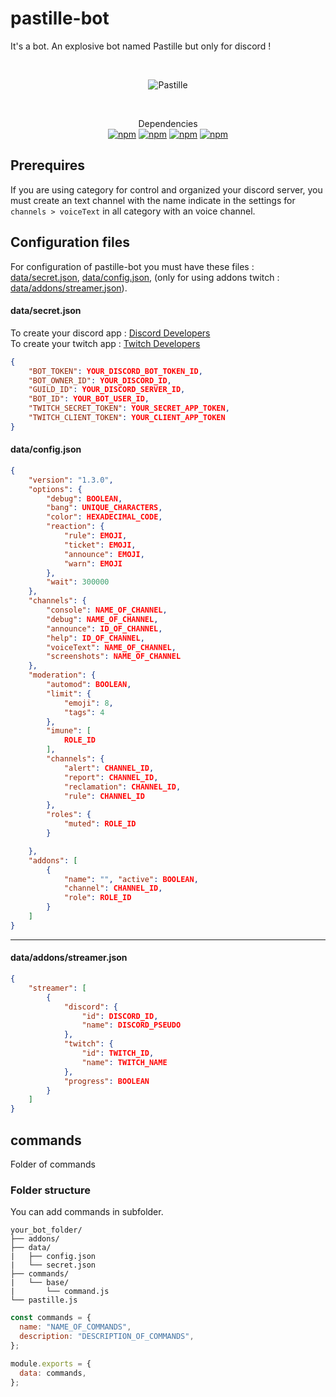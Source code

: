 # pastille-bot

It's a bot. An explosive bot named Pastille but only for discord !

<div align="center">
	<br />
	<p>
		<img src="https://1.images.cdn.digitalteacompany.fr/github/pastillemd.png" alt="Pastille" />
	</p>
  <br>
  <p>
    Dependencies<br>
    <a href="https://www.npmjs.com/package/discord.js"><img alt="npm" src="https://img.shields.io/npm/v/discord.js?label=discord.js"></a>
    <a href="https://www.npmjs.com/package/axios"><img alt="npm" src="https://img.shields.io/npm/v/axios?label=axios"></a>
    <a href="https://www.npmjs.com/package/@discordjs/rest"><img alt="npm" src="https://img.shields.io/npm/v/@discordjs/rest?label=@discordjs/rest"></a>
    <a href="https://www.npmjs.com/package/fs"><img alt="npm" src="https://img.shields.io/npm/v/fs?label=fs"></a>
  </p>
</div>

## Prerequires

If you are using category for control and organized your discord server, you must create an text channel with the name indicate in the settings for `channels > voiceText` in all category with an voice channel.

## Configuration files

For configuration of pastille-bot you must have these files : [data/secret.json](https://github.com/jeremiemeunier/pastille-bot/blob/main/data/config.sample.json),
[data/config.json](https://github.com/jeremiemeunier/pastille-bot/blob/main/data/config.sample.json),
(only for using addons twitch : [data/addons/streamer.json](https://github.com/jeremiemeunier/pastille-bot/blob/main/data/addons/config.sample.json)).

#### data/secret.json

To create your discord app : [Discord Developers](https://discord.com/developers/applications)<br />
To create your twitch app : [Twitch Developers](https://dev.twitch.tv/console/apps/create)<br />

```json
{
    "BOT_TOKEN": YOUR_DISCORD_BOT_TOKEN_ID,
    "BOT_OWNER_ID": YOUR_DISCORD_ID,
    "GUILD_ID": YOUR_DISCORD_SERVER_ID,
    "BOT_ID": YOUR_BOT_USER_ID,
    "TWITCH_SECRET_TOKEN": YOUR_SECRET_APP_TOKEN,
    "TWITCH_CLIENT_TOKEN": YOUR_CLIENT_APP_TOKEN
}
```

#### data/config.json

```json
{
    "version": "1.3.0",
    "options": {
        "debug": BOOLEAN,
        "bang": UNIQUE_CHARACTERS,
        "color": HEXADECIMAL_CODE,
        "reaction": {
            "rule": EMOJI,
            "ticket": EMOJI,
            "announce": EMOJI,
            "warn": EMOJI
        },
        "wait": 300000
    },
    "channels": {
        "console": NAME_OF_CHANNEL,
        "debug": NAME_OF_CHANNEL,
        "announce": ID_OF_CHANNEL,
        "help": ID_OF_CHANNEL,
        "voiceText": NAME_OF_CHANNEL,
        "screenshots": NAME_OF_CHANNEL
    },
    "moderation": {
        "automod": BOOLEAN,
        "limit": {
            "emoji": 8,
            "tags": 4
        },
        "imune": [
            ROLE_ID
        ],
        "channels": {
            "alert": CHANNEL_ID,
            "report": CHANNEL_ID,
            "reclamation": CHANNEL_ID,
            "rule": CHANNEL_ID
        },
        "roles": {
            "muted": ROLE_ID
        }

    },
    "addons": [
        {
            "name": "", "active": BOOLEAN,
            "channel": CHANNEL_ID,
            "role": ROLE_ID
        }
    ]
}
```

<hr>

#### data/addons/streamer.json

```json
{
    "streamer": [
        {
            "discord": {
                "id": DISCORD_ID,
                "name": DISCORD_PSEUDO
            },
            "twitch": {
                "id": TWITCH_ID,
                "name": TWITCH_NAME
            },
            "progress": BOOLEAN
        }
    ]
}
```

## commands

Folder of commands

### Folder structure

You can add commands in subfolder.

```
your_bot_folder/
├── addons/
├── data/
|   ├── config.json
|   └── secret.json
├── commands/
|   └── base/
|       └── command.js
└── pastille.js
```

```js
const commands = {
  name: "NAME_OF_COMMANDS",
  description: "DESCRIPTION_OF_COMMANDS",
};

module.exports = {
  data: commands,
};
```
